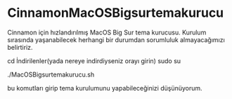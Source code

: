 # CinnamonMacOSBigsurtemakurucu
Cinnamon için hızlandırılmış MacOS Big Sur tema kurucusu.
Kurulum sırasında yaşanabilecek herhangi bir durumdan sorumluluk almayacağımızı belirtiriz.

cd İndirilenler(yada nereye indirdiyseniz orayı girin)
sudo su

./MacOSBigsurtemakurucu.sh

bu komutları girip tema kurulumunu yapabileceğinizi düşünüyorum.
